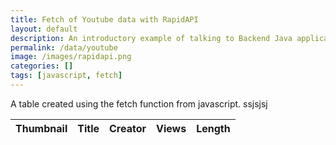 ```yaml
---
title: Fetch of Youtube data with RapidAPI
layout: default
description: An introductory example of talking to Backend Java application serving 3rd Party API.  Fetching data and formatting results is a way to visuals information, in this case Covid19 statistics across the Globe. 
permalink: /data/youtube
image: /images/rapidapi.png
categories: []
tags: [javascript, fetch]
---
```

A table created using the fetch function from javascript. ssjsjsj

<!-- HTML table fragment for page -->
<p id="clock"></p>

<table>
  <thead>
  <tr>
    <th>Thumbnail</th>
    <th>Title</th>
    <th>Creator</th>
    <th>Views</th>
    <th>Length</th>
  </tr>
  </thead>
  <tbody id="result">
    <!-- generated rows -->
  </tbody>
</table>

<!-- Script is layed out in a sequence (no function) and will execute when page is loaded -->
<script>
  // Execute clock function on load
  clock();
  // Clock update executes on each interval set by timer
  function clock() {
      let date = new Date();
      // prepare HTML result container for new output
      const resultContainer = document.getElementById("result");

      // prepare fetch options
      const url = 'https://youtube138.p.rapidapi.com/search/'

      const options = {
        method = 'GET'
        params = {
            "q": 'despacito', 
            "hl": 'en', 
            "gl": 'US'
        }
        headers = {
            'X-RapidAPI-Key': '6615470177msh2eb9d9776c82332p163317jsn65585d1a22d9',
            'X-RapidAPI-Host': 'youtube138.p.rapidapi.com'
        }
        method: 'GET', // *GET, POST, PUT, DELETE, etc.
        mode: 'cors', // no-cors, *cors, same-origin
        cache: 'default', // *default, no-cache, reload, force-cache, only-if-cached
        credentials: 'omit', // include, *same-origin, omit
      };

      // fetch the API
      fetch(url, options)
        // response is a RESTful "promise" on any successful fetch
        .then(response => {
          // check for response errors
          if (response.status !== 200) {
              const errorMsg = 'Database response error: ' + response.status;
              console.log(errorMsg);
              const tr = document.createElement("tr");
              const td = document.createElement("td");
              td.innerHTML = errorMsg;
              tr.appendChild(td);
              resultContainer.appendChild(tr);
              return;
          }
          // valid response will have json data
          response.json().then(data => {
              console.log(data);
              console.log(data.world_total)

              // World Data
              document.getElementById("time").innerHTML = data.world_total.statistic_taken_at;
              document.getElementById("total_cases").innerHTML = data.world_total.total_cases;
              document.getElementById("total_deaths").innerHTML = data.world_total.total_deaths;
              document.getElementById("active_cases").innerHTML = data.world_total.active_cases;

              // Country data
              for (const row of data.countries_stat) {
                console.log(row);

                // tr for each row
                const tr = document.createElement("tr");
                // td for each column
                const name = document.createElement("td");
                const cases = document.createElement("td");
                const deaths = document.createElement("td");
                const active = document.createElement("td");

                // data is specific to the API
                name.innerHTML = row.country_name;
                cases.innerHTML = row.cases; 
                deaths.innerHTML = row.deaths; 
                active.innerHTML = row.active_cases; 

                // this build td's into tr
                tr.appendChild(name);
                tr.appendChild(cases);
                tr.appendChild(deaths);
                tr.appendChild(active);

                // add HTML to container
                resultContainer.appendChild(tr);
              }
          })
      })
      // catch fetch errors (ie ACCESS to server blocked)
      .catch(err => {
        console.error(err);
        const tr = document.createElement("tr");
        const td = document.createElement("td");
        td.innerHTML = err;
        tr.appendChild(td);
        resultContainer.appendChild(tr);
      });
  }
  // Clock refresh timer, a reoccurring event
  setInterval(clock, 1000);
</script>
